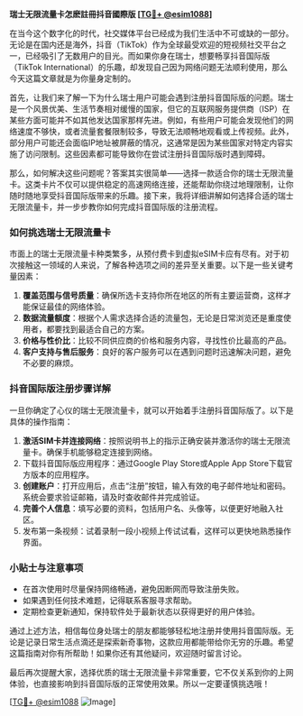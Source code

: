 **瑞士无限流量卡怎麽註冊抖音國際版 [[TG💪+ @esim1088](https://t.me/s/esim1088)]**

在当今这个数字化的时代，社交媒体平台已经成为我们生活中不可或缺的一部分。无论是在国内还是海外，抖音（TikTok）作为全球最受欢迎的短视频社交平台之一，已经吸引了无数用户的目光。而如果你身在瑞士，想要畅享抖音国际版（TikTok International）的乐趣，却发现自己因为网络问题无法顺利使用，那么今天这篇文章就是为你量身定制的。

首先，让我们来了解一下为什么瑞士用户可能会遇到注册抖音国际版的问题。瑞士是一个风景优美、生活节奏相对缓慢的国家，但它的互联网服务提供商（ISP）在某些方面可能并不如其他发达国家那样先进。例如，有些用户可能会发现他们的网络速度不够快，或者流量套餐限制较多，导致无法顺畅地观看或上传视频。此外，部分用户可能还会面临IP地址被屏蔽的情况，这通常是因为某些国家对特定内容实施了访问限制。这些因素都可能导致你在尝试注册抖音国际版时遇到障碍。

那么，如何解决这些问题呢？答案其实很简单——选择一款适合你的瑞士无限流量卡。这类卡片不仅可以提供稳定的高速网络连接，还能帮助你绕过地理限制，让你随时随地享受抖音国际版带来的乐趣。接下来，我将详细讲解如何选择合适的瑞士无限流量卡，并一步步教你如何完成抖音国际版的注册流程。

### 如何挑选瑞士无限流量卡

市面上的瑞士无限流量卡种类繁多，从预付费卡到虚拟eSIM卡应有尽有。对于初次接触这一领域的人来说，了解各种选项之间的差异至关重要。以下是一些关键考量因素：

1. **覆盖范围与信号质量**：确保所选卡支持你所在地区的所有主要运营商，这样才能保证最佳的网络体验。
2. **数据流量额度**：根据个人需求选择合适的流量包，无论是日常浏览还是重度使用者，都要找到最适合自己的方案。
3. **价格与性价比**：比较不同供应商的价格和服务内容，寻找性价比最高的产品。
4. **客户支持与售后服务**：良好的客户服务可以在遇到问题时迅速解决问题，避免不必要的麻烦。

### 抖音国际版注册步骤详解

一旦你确定了心仪的瑞士无限流量卡，就可以开始着手注册抖音国际版了。以下是具体的操作指南：

1. **激活SIM卡并连接网络**：按照说明书上的指示正确安装并激活你的瑞士无限流量卡。确保手机能够稳定连接到网络。
2. 下载抖音国际版应用程序：通过Google Play Store或Apple App Store下载官方版本的应用程序。
3. **创建账户**：打开应用后，点击“注册”按钮，输入有效的电子邮件地址和密码。系统会要求验证邮箱，请及时查收邮件并完成验证。
4. **完善个人信息**：填写必要的资料，包括用户名、头像等，以便更好地融入社区。
5. 发布第一条视频：试着录制一段小视频上传试试看，这样可以更快地熟悉操作界面。

### 小贴士与注意事项

- 在首次使用时尽量保持网络畅通，避免因断网而导致注册失败。
- 如果遇到任何技术难题，记得联系客服寻求帮助。
- 定期检查更新通知，保持软件处于最新状态以获得更好的用户体验。

通过上述方法，相信每位身处瑞士的朋友都能够轻松地注册并使用抖音国际版。无论是记录日常生活点滴还是探索新奇事物，这款应用都能带给你无穷的乐趣。希望这篇指南对你有所帮助！如果你还有其他疑问，欢迎随时留言讨论。

最后再次提醒大家，选择优质的瑞士无限流量卡非常重要，它不仅关系到你的上网体验，也直接影响到抖音国际版的正常使用效果。所以一定要谨慎挑选哦！

[[TG💪+ @esim1088](https://t.me/s/esim1088) ![Image](https://i.postimg.cc/4NQfJmqS/Snipaste-2025-05-13-00-14-12.png)]